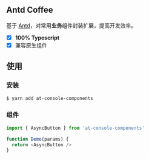 ## Antd Coffee

基于 [Antd](https://github.com/ant-design/ant-design)，对常用**业务**组件封装扩展，提高开发效率。

- [x] **100% Typescript**
- [x] 兼容原生组件

## 使用

### 安装

```bash
$ yarn add at-console-components
```

### 组件

```js
import { AsyncButton } from 'at-console-components'

function Demo(params) {
  return <AsyncButton />
}
```
